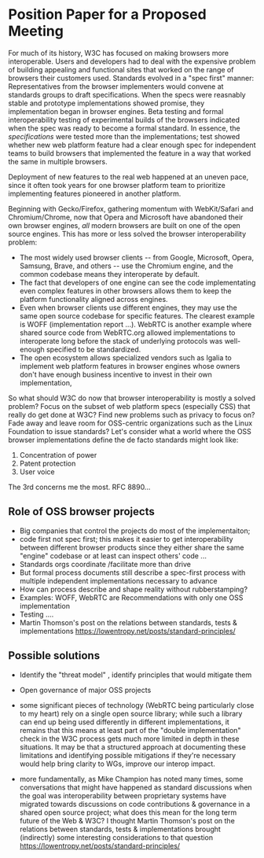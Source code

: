 # Position Paper for a Proposed Meeting

For much of its history, W3C has  focused on making browsers more interoperable.  Users and  developers had to deal with the expensive problem of building appealing and functional sites that worked on the range of browsers their customers used. Standards evolved in a "spec first" manner:  Representatives from the browser implementers would convene at standards groups to draft specifications.  When the specs were reasnably stable and prototype implementations showed promise, they implementation began in browser engines. Beta testing and formal interoperability testing of experimental builds of the browsers indicated when the spec was ready to become a formal standard.  In essence, the *specifications* were tested more than the implementations; test showed whether new web platform feature had a clear enough spec for independent  teams to build browsers that implemented the feature in a way that worked the same in multiple browsers.

Deployment of new features to the real web happened at an uneven pace, since it often took years for one browser platform team to prioritize implementing features pioneered in another platform.  

Beginning with Gecko/Firefox, gathering momentum with WebKit/Safari and Chromium/Chrome, now that Opera and Microsoft have abandoned their own browser engines, *all* modern browsers are built on one of the open source engines.  This has more or less solved the browser interoperability problem:
* The most widely used browser clients -- from Google, Microsoft, Opera, Samsung, Brave, and others -- use the Chromium engine, and the common codebase means they interoperate by default.
* The fact that developers of one engine can see the code implementating  even complex features in other browsers allows them to keep the platform functionality aligned across engines.
* Even when browser clients use different engines, they may use the same open source codebase for specific features.  The clearest example is WOFF (implementation report ...).  WebRTC is another example where shared source code from WebRTC.org allowed implementations to interoperate long before the stack of underlying protocols was well-enough specified to be standardized.
* The open ecosystem allows specialized vendors such as Igalia to implement web platform features in browser engines whose owners don't have enough business incentive to invest in their own implementation,

So what should W3C do now that browser interoperability is mostly a solved problem?  Focus on the subset of web platform specs (especially CSS) that really do get done at W3C?  Find new problems such as privacy to focus on? Fade away and leave room for OSS-centric organizations such as the Linux Foundation to issue standards?  Let's consider what a world where the OSS browser implementations define the de facto standards might look like:

1. Concentration of power
2. Patent protection
3. User voice

The 3rd concerns me the most.  RFC 8890...


## Role of OSS browser projects
* Big companies that control the projects do most of the implementaiton;
* code first not spec first; this makes it easier to get interoperability between different browser products since they either share the same "engine" codebase or at least can inspect others' code ... 
* Standards orgs coordinate /facilitate more than drive
* But formal process documents still describe a spec-first process with multiple independent implementations necessary to advance
* How can process describe and shape reality without rubberstamping?
* Examples: WOFF, WebRTC are Recommendations with only one OSS implementation 
* Testing ....
* Martin Thomson's post on the relations between standards, tests & implementations  https://lowentropy.net/posts/standard-principles/

## Possible solutions
* Identify the "threat model" , identify principles that would mitigate them
* Open governance of major OSS projects



* some significant pieces of technology (WebRTC being particularly close
to my heart) rely on a single open source library; while such a library
can end up being used differently in different implementations, it
remains that this means at least part of the "double implementation"
check in the W3C process gets much more limited in depth in these
situations. It may be that a structured approach at documenting these
limitations and identifying possible mitigations if they're necessary
would help bring clarity to WGs, improve our interop impact.

* more fundamentally, as Mike Champion has noted many times, some
conversations that might have happened as standard discussions when the
goal was interoperability between proprietary systems have migrated
towards discussions on code contributions & governance in a shared open
source project; what does this mean for the long term future of the Web
& W3C? I thought Martin Thomson's post on the relations between
standards, tests & implementations brought (indirectly) some interesting
considerations to that question
https://lowentropy.net/posts/standard-principles/
